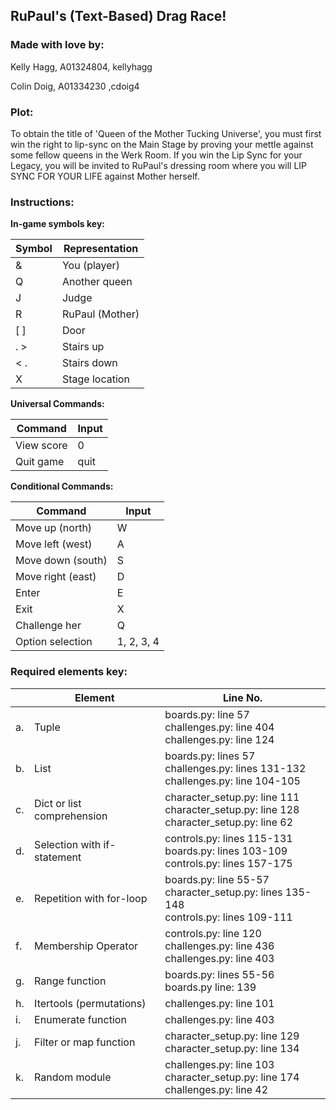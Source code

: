 ## RuPaul's (Text-Based) Drag Race!

### Made with love by:
Kelly Hagg, A01324804, kellyhagg

Colin Doig, A01334230 ,cdoig4

### Plot:
To obtain the title of 'Queen of the Mother Tucking Universe', you must
first win the 
right to lip-sync on the Main Stage by proving your
mettle against some fellow 
queens in the Werk Room. If you win the Lip Sync for
your Legacy, you will be 
invited to RuPaul's dressing room where you will LIP SYNC FOR YOUR LIFE
against Mother herself.


### Instructions:
**In-game symbols key:**

| Symbol | Representation  |
|--------|-----------------|
| &      | You (player)    |                
| Q      | Another queen   |
| J      | Judge           |
| R      | RuPaul (Mother) |
| [ ]    | Door            |
| . >    | Stairs up       |
| < .    | Stairs down     |
| X      | Stage location  |


**Universal Commands:**

| Command    | Input |
|------------|-------|
| View score | 0     |
| Quit game  | quit  |

**Conditional Commands:**

| Command           | Input      |
|-------------------|------------|
| Move up (north)   | W          |
| Move left (west)  | A          |
| Move down (south) | S          |
| Move right (east) | D          |
| Enter             | E          |
| Exit              | X          |
| Challenge her     | Q          |
| Option selection  | 1, 2, 3, 4 |


### Required elements key:
|     | Element                     | Line No.                                                                                      |
|-----|-----------------------------|-----------------------------------------------------------------------------------------------|
| a.  | Tuple                       | boards.py: line 57<br/>challenges.py: line 404<br/>challenges.py: line 124                    |
| b.  | List                        | boards.py: lines 57<br/>challenges.py: lines 131-132<br/>challenges.py: line 104-105          |
| c.  | Dict or list comprehension  | character_setup.py: line 111<br/>character_setup.py: line 128<br/>character_setup.py: line 62 |
| d.  | Selection with if-statement | controls.py: lines 115-131<br/>boards.py: lines 103-109 <br/>controls.py: lines 157-175       |
| e.  | Repetition with for-loop    | boards.py: line 55-57 <br/>character_setup.py: lines 135-148<br/>controls.py: lines 109-111   |
| f.  | Membership Operator         | controls.py: line 120 <br/>challenges.py: line 436 <br/>challenges.py: line 403               |
| g.  | Range function              | boards.py: lines 55-56 <br/>boards.py line: 139                                               |
| h.  | Itertools (permutations)    | challenges.py: line 101                                                                       |
| i.  | Enumerate function          | challenges.py: line 403                                                                       |
| j.  | Filter or map function      | character_setup.py: line 129<br/>character_setup.py: line 134                                 |
| k.  | Random module               | challenges.py: line 103 <br/> character_setup.py: line 174 <br/>challenges.py: line 42        |

